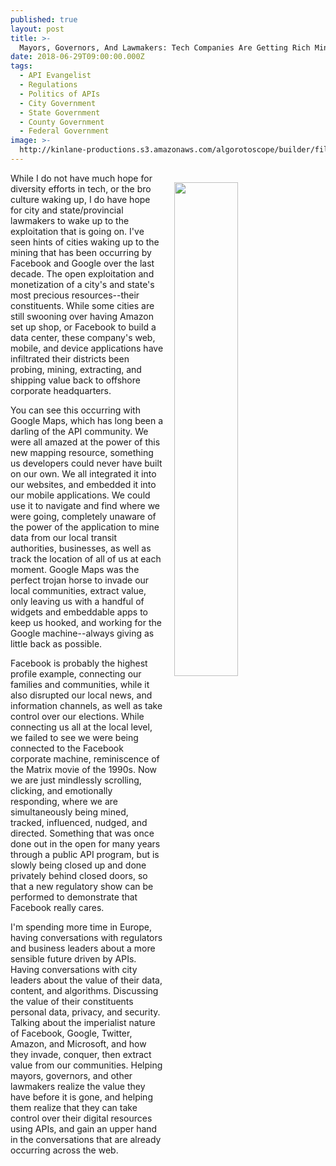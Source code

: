 ```yaml
---
published: true
layout: post
title: >-
  Mayors, Governors, And Lawmakers: Tech Companies Are Getting Rich Mining Your Constituents Data
date: 2018-06-29T09:00:00.000Z
tags:
  - API Evangelist
  - Regulations
  - Politics of APIs
  - City Government
  - State Government
  - County Government
  - Federal Government
image: >-
  http://kinlane-productions.s3.amazonaws.com/algorotoscope/builder/filtered/64_99_800_500_0_max_0_-5_-1.jpg
---
```

<p><img src="{{ page.image }}" width="45%" align="right" style="padding: 15px;" /></It has been a fascinating and eye opening experience sitting at the intersection of tech startups and the web, mobile, and device applications they've built over the last decade. In 2010 I was captivated by the power of APIs to deliver resources to developers, and end-users. In 2018, I'm captivated by the power of APIs to mine end-users like they are just a resource, with the assistance of the developer class. A dominant white male class of people who are more than willing to look the other way when exploitation occurs, and make for the perfect "tools" to be exploited by the wealthy investor class.

While I do not have much hope for diversity efforts in tech, or the bro culture waking up, I do have hope for city and state/provincial lawmakers to wake up to the exploitation that is going on. I've seen hints of cities waking up to the mining that has been occurring by Facebook and Google over the last decade. The open exploitation and monetization of a city's and state's most precious resources--their constituents. While some cities are still swooning over having Amazon set up shop, or Facebook to build a data center, these company's web, mobile, and device applications have infiltrated their districts been probing, mining, extracting, and shipping value back to offshore corporate headquarters.

You can see this occurring with Google Maps, which has long been a darling of the API community. We were all amazed at the power of this new mapping resource, something us developers could never have built on our own. We all integrated it into our websites, and embedded it into our mobile applications. We could use it to navigate and find where we were going, completely unaware of the power of the application to mine data from our local transit authorities, businesses, as well as track the location of all of us at each moment. Google Maps was the perfect trojan horse to invade our local communities, extract value, only leaving us with a handful of widgets and embeddable apps to keep us hooked, and working for the Google machine--always giving as little back as possible.

Facebook is probably the highest profile example, connecting our families and communities, while it also disrupted our local news, and information channels, as well as take control over our elections. While connecting us all at the local level, we failed to see we were being connected to the Facebook corporate machine, reminiscence of the Matrix movie of the 1990s. Now we are just mindlessly scrolling, clicking, and emotionally responding, where we are simultaneously being mined, tracked, influenced, nudged, and directed. Something that was once done out in the open for many years through a public API program, but is slowly being closed up and done privately behind closed doors, so that a new regulatory show can be performed to demonstrate that Facebook really cares.

I'm spending more time in Europe, having conversations with regulators and business leaders about a more sensible future driven by APIs. Having conversations with city leaders about the value of their data, content, and algorithms. Discussing the value of their constituents personal data, privacy, and security. Talking about the imperialist nature of Facebook, Google, Twitter, Amazon, and Microsoft, and how they invade, conquer, then extract value from our communities. Helping mayors, governors, and other lawmakers realize the value they have before it is gone, and helping them realize that they can take control over their digital resources using APIs, and gain an upper hand in the conversations that are already occurring across the web.

